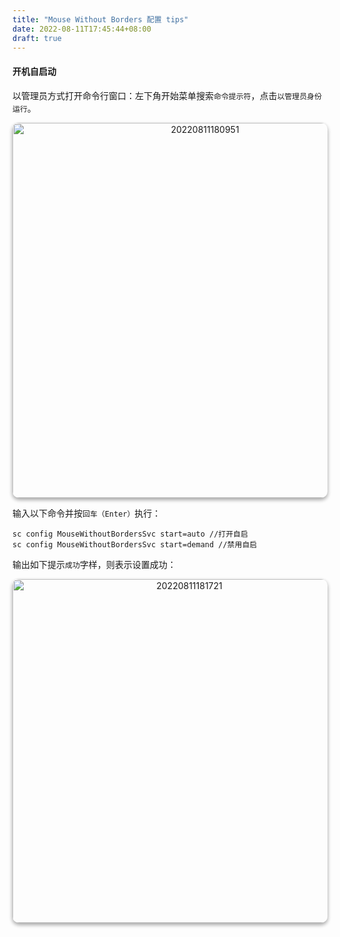 ```yaml
---
title: "Mouse Without Borders 配置 tips"
date: 2022-08-11T17:45:44+08:00
draft: true
---
```


#### 开机自启动

以管理员方式打开命令行窗口：左下角开始菜单搜索`命令提示符`，点击`以管理员身份运行`。

<div align="center" ><img src="https://fastly.jsdelivr.net/gh/wlchengg/PicBed@main/images_for_blogs/20220811180951.png" alt="20220811180951" width="600" style="box-shadow: 0 3px 6px rgba(0,0,0,0.16), 0 3px 6px rgba(0,0,0,0.23);border-radius:10px;"/></div>

输入以下命令并按`回车（Enter）`执行：

```
sc config MouseWithoutBordersSvc start=auto //打开自启
sc config MouseWithoutBordersSvc start=demand //禁用自启
```

输出如下提示`成功`字样，则表示设置成功：

<div align="center" ><img src="https://fastly.jsdelivr.net/gh/wlchengg/PicBed@main/images_for_blogs/20220811181721.png" alt="20220811181721" width="550" style="box-shadow: 0 3px 6px rgba(0,0,0,0.16), 0 3px 6px rgba(0,0,0,0.23);border-radius:10px;"/></div>

